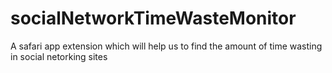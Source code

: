# socialNetworkTimeWasteMonitor
A safari app extension which will help us to find the amount of time wasting in social netorking sites
